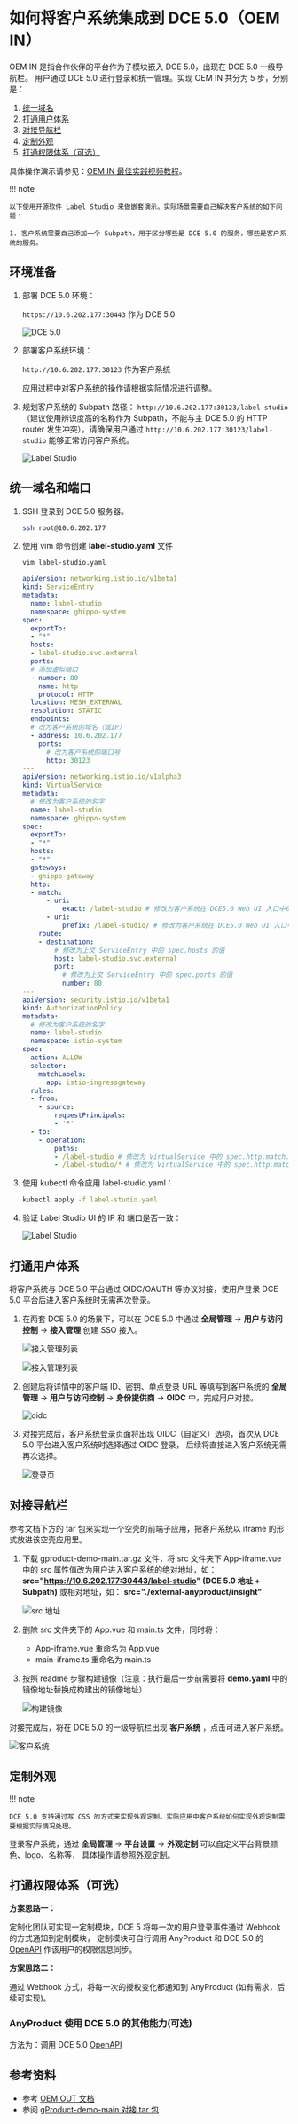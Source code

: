 # 如何将客户系统集成到 DCE 5.0（OEM IN）

OEM IN 是指合作伙伴的平台作为子模块嵌入 DCE 5.0，出现在 DCE 5.0 一级导航栏。
用户通过 DCE 5.0 进行登录和统一管理。实现 OEM IN 共分为 5 步，分别是：

1. [统一域名](#_2)
1. [打通用户体系](#_3)
1. [对接导航栏](#_4)
1. [定制外观](#_5)
1. [打通权限体系（可选）](#_6)

具体操作演示请参见：[OEM IN 最佳实践视频教程](../../../videos/use-cases.md#dce-50_3)。

!!! note

    以下使用开源软件 Label Studio 来做嵌套演示。实际场景需要自己解决客户系统的如下问题：

    1. 客户系统需要自己添加一个 Subpath，用于区分哪些是 DCE 5.0 的服务，哪些是客户系统的服务。

## 环境准备

1. 部署 DCE 5.0 环境：
 
    `https://10.6.202.177:30443` 作为 DCE 5.0

    ![DCE 5.0](https://docs.daocloud.io/daocloud-docs-images/docs/zh/docs/ghippo/best-practice/oem/images/oem-dce5.png)

1. 部署客户系统环境：

    `http://10.6.202.177:30123` 作为客户系统

    应用过程中对客户系统的操作请根据实际情况进行调整。

1. 规划客户系统的 Subpath 路径： `http://10.6.202.177:30123/label-studio`（建议使用辨识度高的名称作为 Subpath，不能与主 DCE 5.0 的 HTTP router 发生冲突）。请确保用户通过 `http://10.6.202.177:30123/label-studio` 能够正常访问客户系统。

    ![Label Studio](https://docs.daocloud.io/daocloud-docs-images/docs/zh/docs/ghippo/best-practice/oem/images/oem-label-studio.png)

## 统一域名和端口

1. SSH 登录到 DCE 5.0 服务器。

    ```bash
    ssh root@10.6.202.177
    ```

1. 使用 vim 命令创建 __label-studio.yaml__ 文件

     ```bash
     vim label-studio.yaml
     ```

     ```yaml title="label-studio.yaml"
     apiVersion: networking.istio.io/v1beta1
     kind: ServiceEntry
     metadata:
       name: label-studio
       namespace: ghippo-system
     spec:
       exportTo:
       - "*"
       hosts:
       - label-studio.svc.external
       ports:
       # 添加虚拟端口
       - number: 80
         name: http
         protocol: HTTP
       location: MESH_EXTERNAL
       resolution: STATIC
       endpoints:
       # 改为客户系统的域名（或IP）
       - address: 10.6.202.177
         ports:
           # 改为客户系统的端口号
           http: 30123
     ---
     apiVersion: networking.istio.io/v1alpha3
     kind: VirtualService
     metadata:
       # 修改为客户系统的名字
       name: label-studio
       namespace: ghippo-system
     spec:
       exportTo:
       - "*"
       hosts:
       - "*"
       gateways:
       - ghippo-gateway
       http:
       - match:
           - uri:
               exact: /label-studio # 修改为客户系统在 DCE5.0 Web UI 入口中的路由地址
           - uri:
               prefix: /label-studio/ # 修改为客户系统在 DCE5.0 Web UI 入口中的路由地址
         route:
         - destination:
             # 修改为上文 ServiceEntry 中的 spec.hosts 的值
             host: label-studio.svc.external
             port:
               # 修改为上文 ServiceEntry 中的 spec.ports 的值
               number: 80
     ---
     apiVersion: security.istio.io/v1beta1
     kind: AuthorizationPolicy
     metadata:
       # 修改为客户系统的名字
       name: label-studio
       namespace: istio-system
     spec:
       action: ALLOW
       selector:
         matchLabels:
           app: istio-ingressgateway
       rules:
       - from:
         - source:
             requestPrincipals:
             - '*'
       - to:
         - operation:
             paths:
             - /label-studio # 修改为 VirtualService 中的 spec.http.match.uri.prefix 的值
             - /label-studio/* # 修改为 VirtualService 中的 spec.http.match.uri.prefix 的值（注意，末尾需要添加 "*"）
     ```

1. 使用 kubectl 命令应用 label-studio.yaml：

    ```bash
    kubectl apply -f label-studio.yaml
    ```

1. 验证 Label Studio UI 的 IP 和 端口是否一致：
   
    ![Label Studio](https://docs.daocloud.io/daocloud-docs-images/docs/zh/docs/ghippo/best-practice/oem/images/label-studio-2.png)

## 打通用户体系

将客户系统与 DCE 5.0 平台通过 OIDC/OAUTH 等协议对接，使用户登录 DCE 5.0 平台后进入客户系统时无需再次登录。

1. 在两套 DCE 5.0 的场景下，可以在 DCE 5.0 中通过 __全局管理__ -> __用户与访问控制__ -> __接入管理__ 创建 SSO 接入。

    ![接入管理列表](https://docs.daocloud.io/daocloud-docs-images/docs/zh/docs/ghippo/best-practice/oem/images/oemin-jierulist.png)

    ![接入管理列表](https://docs.daocloud.io/daocloud-docs-images/docs/zh/docs/ghippo/best-practice/oem/images/oem-out01.png)

2. 创建后将详情中的客户端 ID、密钥、单点登录 URL 等填写到客户系统的 __全局管理__ -> __用户与访问控制__ -> __身份提供商__ -> __OIDC__ 中，完成用户对接。

    ![oidc](https://docs.daocloud.io/daocloud-docs-images/docs/zh/docs/ghippo/best-practice/oem/images/oeminoidc.png)

3. 对接完成后，客户系统登录页面将出现 OIDC（自定义）选项，首次从 DCE 5.0 平台进入客户系统时选择通过 OIDC 登录，
   后续将直接进入客户系统无需再次选择。

    ![登录页](https://docs.daocloud.io/daocloud-docs-images/docs/zh/docs/ghippo/best-practice/oem/images/oeminlogin.png)

## 对接导航栏

参考文档下方的 tar 包来实现一个空壳的前端子应用，把客户系统以 iframe 的形式放进该空壳应用里。

1. 下载 gproduct-demo-main.tar.gz 文件，将 src 文件夹下 App-iframe.vue 中的 src 属性值改为用户进入客户系统的绝对地址，如：
   __src="https://10.6.202.177:30443/label-studio" (DCE 5.0 地址 + Subpath)__ 或相对地址，如： __src="./external-anyproduct/insight"__ 

    ![src 地址](https://docs.daocloud.io/daocloud-docs-images/docs/zh/docs/ghippo/best-practice/oem/images/src-2.png)

1. 删除 src 文件夹下的 App.vue 和 main.ts 文件，同时将：
    
    - App-iframe.vue 重命名为 App.vue
    - main-iframe.ts 重命名为 main.ts

1. 按照 readme 步骤构建镜像（注意：执行最后一步前需要将 __demo.yaml__ 中的镜像地址替换成构建出的镜像地址）

   ![构建镜像](https://docs.daocloud.io/daocloud-docs-images/docs/zh/docs/ghippo/best-practice/oem/images/oemin-image-2.png)

对接完成后，将在 DCE 5.0 的一级导航栏出现 __客户系统__ ，点击可进入客户系统。

![客户系统](https://docs.daocloud.io/daocloud-docs-images/docs/zh/docs/ghippo/best-practice/oem/images/oemin-menu.png)

## 定制外观

!!! note

    DCE 5.0 支持通过写 CSS 的方式来实现外观定制。实际应用中客户系统如何实现外观定制需要根据实际情况处理。

登录客户系统，通过 __全局管理__ -> __平台设置__ -> __外观定制__ 可以自定义平台背景颜色、logo、名称等，
具体操作请参照[外观定制](../../user-guide/platform-setting/appearance.md)。

## 打通权限体系（可选）

**方案思路一：**

定制化团队可实现一定制模块，DCE 5 将每一次的用户登录事件通过 Webhook 的方式通知到定制模块，
定制模块可自行调用 AnyProduct 和 DCE 5.0 的 [OpenAPI](https://docs.daocloud.io/openapi/index.html) 作该用户的权限信息同步。

**方案思路二：**

通过 Webhook 方式，将每一次的授权变化都通知到 AnyProduct (如有需求，后续可实现)。

### AnyProduct 使用 DCE 5.0 的其他能力(可选)

方法为：调用 DCE 5.0 [OpenAPI](https://docs.daocloud.io/openapi/index.html)

## 参考资料

- 参考 [OEM OUT 文档](./oem-out.md)
- 参阅 [gProduct-demo-main 对接 tar 包](./examples/gproduct-demo-main.tar.gz)
